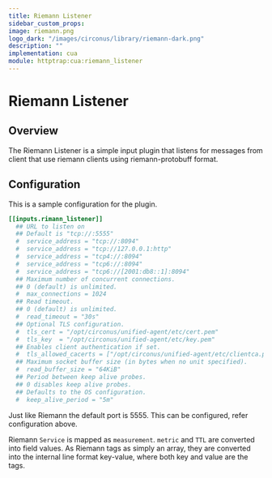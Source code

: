 ```yaml
---
title: Riemann Listener
sidebar_custom_props:
image: riemann.png
logo_dark: "/images/circonus/library/riemann-dark.png"
description: ""
implementation: cua
module: httptrap:cua:riemann_listener
---
```


# Riemann Listener

## Overview

The Riemann Listener is a simple input plugin that listens for messages from
client that use riemann clients using riemann-protobuff format.

## Configuration

This is a sample configuration for the plugin.

```toml
[[inputs.rimann_listener]]
  ## URL to listen on
  ## Default is "tcp://:5555"
  #  service_address = "tcp://:8094"
  #  service_address = "tcp://127.0.0.1:http"
  #  service_address = "tcp4://:8094"
  #  service_address = "tcp6://:8094"
  #  service_address = "tcp6://[2001:db8::1]:8094"
  ## Maximum number of concurrent connections.
  ## 0 (default) is unlimited.
  #  max_connections = 1024
  ## Read timeout.
  ## 0 (default) is unlimited.
  #  read_timeout = "30s"
  ## Optional TLS configuration.
  #  tls_cert = "/opt/circonus/unified-agent/etc/cert.pem"
  #  tls_key  = "/opt/circonus/unified-agent/etc/key.pem"
  ## Enables client authentication if set.
  #  tls_allowed_cacerts = ["/opt/circonus/unified-agent/etc/clientca.pem"]
  ## Maximum socket buffer size (in bytes when no unit specified).
  #  read_buffer_size = "64KiB"
  ## Period between keep alive probes.
  ## 0 disables keep alive probes.
  ## Defaults to the OS configuration.
  #  keep_alive_period = "5m"
```

Just like Riemann the default port is 5555. This can be configured, refer configuration above.

Riemann `Service` is mapped as `measurement`. `metric` and `TTL` are converted into field values.
As Riemann tags as simply an array, they are converted into the internal line format key-value, where both key and value are the tags.
